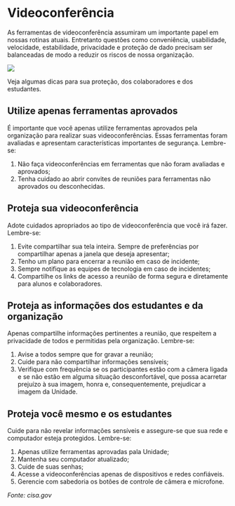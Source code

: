 # Videoconferência

As ferramentas de videoconferência assumiram um importante papel em nossas rotinas atuais. Entretanto questões como conveniência, usabilidade, velocidade, estabilidade, privacidade e  proteção de dado precisam ser balanceadas de modo a reduzir os riscos de nossa organização.

![](/img/videoconf.jpg)

Veja algumas dicas para sua proteção, dos colaboradores e dos estudantes.

## Utilize apenas ferramentas aprovados
É importante que você apenas utilize ferramentas aprovados pela organização para realizar suas videoconferências. Essas ferramentas foram avaliadas e apresentam características importantes de segurança. Lembre-se:

 1. Não faça videoconferências em ferramentas que não foram avaliadas e aprovados;
 1. Tenha cuidado ao abrir convites de reuniões para ferramentas não aprovados ou desconhecidas.

## Proteja sua videoconferência
Adote cuidados apropriados ao tipo de videoconferência que você irá fazer. Lembre-se:

  1. Evite compartilhar sua tela inteira. Sempre de preferências por compartilhar apenas a janela que deseja apresentar;
  1. Tenho um plano para encerrar a reunião em caso de incidente;
  1. Sempre notifique as equipes de tecnologia em caso de incidentes;    
  1. Compartilhe os links de acesso a reunião de forma segura e diretamente para alunos e colaboradores.

## Proteja as informações dos estudantes e da organização
Apenas compartilhe informações pertinentes a reunião, que respeitem a privacidade de todos e permitidas pela organização. Lembre-se:

 1. Avise a todos sempre que for gravar a reunião;
 1. Cuide para não compartilhar informações sensíveis;
 1. Verifique com frequência se os participantes estão com a câmera ligada e se não estão em alguma situação desconfortável, que possa acarretar prejuízo à sua imagem, honra e, consequentemente, prejudicar a imagem da Unidade.

## Proteja você mesmo e os estudantes
Cuide para não revelar informações sensíveis e assegure-se que sua rede e computador esteja protegidos. Lembre-se:

 1. Apenas utilize ferramentas aprovadas pala Unidade;
 1. Mantenha seu computador atualizado;
 1. Cuide de suas senhas;
 1. Acesse a videoconferências apenas de dispositivos e redes confiáveis.
 1. Gerencie com sabedoria os botões de controle de câmera e microfone.

*Fonte: cisa.gov*